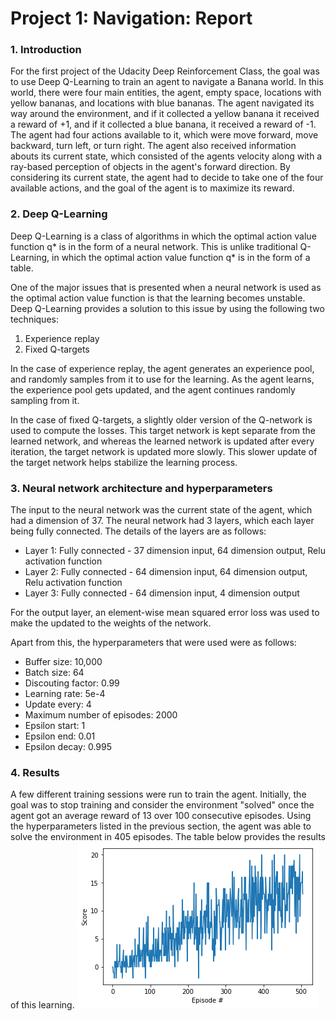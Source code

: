 # Project 1: Navigation: Report

### 1. Introduction

For the first project of the Udacity Deep Reinforcement Class, the goal was to use Deep Q-Learning to train an agent to navigate a Banana world. In this world, there were four main entities, the agent, empty space, locations with yellow bananas, and locations with blue bananas. The agent navigated its way around the environment, and if it collected a yellow banana it received a reward of +1, and if it collected a blue banana, it received a reward of -1. The agent had four actions available to it, which were move forward, move backward, turn left, or turn right. The agent also received information abouts its current state, which consisted of the agents velocity along with a ray-based perception of objects in the agent's forward direction. By considering its current state, the agent had to decide to take one of the four available actions, and the goal of the agent is to maximize its reward.

### 2. Deep Q-Learning
Deep Q-Learning is a class of algorithms in which the optimal action value function q* is in the form of a neural network. This is unlike traditional Q-Learning, in which the optimal action value function q* is in the form of a table.

One of the major issues that is presented when a neural network is used as the optimal action value function is that the learning becomes unstable. Deep Q-Learning provides a solution to this issue by using the following two techniques:
1. Experience replay
2. Fixed Q-targets

In the case of experience replay, the agent generates an experience pool, and randomly samples from it to use for the learning. As the agent learns, the experience pool gets updated, and the agent continues randomly sampling from it.

In the case of fixed Q-targets, a slightly older version of the Q-network is used to compute the losses. This target network is kept separate from the learned network, and whereas the learned network is updated after every iteration, the target network is updated more slowly. This slower update of the target network helps stabilize the learning process.

### 3. Neural network architecture and hyperparameters
The input to the neural network was the current state of the agent, which had a dimension of 37. The neural network had 3 layers, which each layer being fully connected. The details of the layers are as follows:
- Layer 1: Fully connected - 37 dimension input, 64 dimension output, Relu activation function
- Layer 2: Fully connected - 64 dimension input, 64 dimension output, Relu activation function
- Layer 3: Fully connected - 64 dimension input, 4 dimension output

For the output layer, an element-wise mean squared error loss was used to make the updated to the weights of the network.

Apart from this, the hyperparameters that were used were as follows:
- Buffer size: 10,000
- Batch size: 64
- Discouting factor: 0.99
- Learning rate: 5e-4
- Update every: 4
- Maximum number of episodes: 2000
- Epsilon start: 1
- Epsilon end: 0.01
- Epsilon decay: 0.995

### 4. Results
A few different training sessions were run to train the agent. Initially, the goal was to stop training and consider the environment "solved" once the agent got an average reward of 13 over 100 consecutive episodes. Using the hyperparameters listed in the previous section, the agent was able to solve the environment in 405 episodes. The table below provides the results of this learning.
![Results](Output.png)